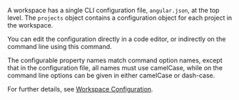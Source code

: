 A workspace has a single CLI configuration file, `angular.json`, at the top level. 
The `projects` object contains a configuration object for each project in the workspace.

You can edit the configuration directly in a code editor, 
or indirectly on the command line using this command. 

The configurable property names match command option names, 
except that in the configuration file, all names must use camelCase, 
while on the command line options can be given in either camelCase or dash-case.

For further details, see [Workspace Configuration](guide/workspace-config).